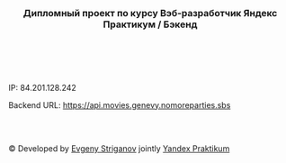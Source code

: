 <br>
<div align="center"><h3>Дипломный проект по курсу Вэб-разработчик Яндекс Практикум / Бэкенд</h3></div>   
<br>

##

<br>

IP: 84.201.128.242

Backend URL: https://api.movies.genevy.nomoreparties.sbs

<br>

##
####
© Developed by [Evgeny Striganov](https://github.com/genevy) jointly [Yandex Praktikum](https://practicum.yandex.ru/web/)


